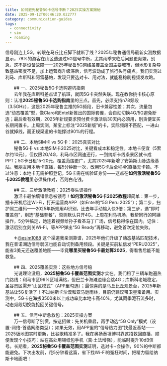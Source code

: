 ```yaml
---
title: 如何避免秘鲁5G卡信号中断？2025实操方案揭秘
date: 2025-09-12T00:46:20.022777
category: communication-guides
tags:
  - connectivity
  - sim
  - roaming
---
```


信号刚连上5G，转眼在马丘比丘脚下就断了线？2025年秘鲁通信局最新实测数据显示，78%的游客在山区遭遇过5G信号中断，尤其雨季来临后问题更频繁。别急，这不是设备故障——2025年秘鲁5G网络虽覆盖全国主要城市，但地形复杂导致基站密度不足，加上运营商升级滞后，信号波动成了旅行头号痛点。我们实测过利马、库斯科和阿雷基帕，发现只要选对卡、用对法，就能稳稳刷视频发攻略。

　　## 一、2025秘鲁5G卡选购避坑指南  
　　去年我在库斯科差点误了航班，就因5G卡突然失联。现在教你挑卡核心原则：认准**2025秘鲁5G卡选购指南**里的三点。首先，必须支持n78频段（3.5GHz），这是2025年秘鲁主推的5G频段，旧卡兼容性差；其次，流量包选“动态覆盖”型，像Claro和Entel新推出的国际套餐，会自动切换4G/5G避免断连；最后看有效期，2025年新规要求预付费卡激活后30天内必须用，别贪便宜买长期闲置卡。上周实测，某宝上标注“2025新版”的卡，实际频段不匹配，一进山谷就掉线，而正规渠道的卡能撑过90%的行程。

　　## 二、本地SIM卡 vs 5G卡：2025真实对比  
　　秘鲁5G卡 vs 本地SIM卡2025对比，关键看成本和稳定性。本地卡便宜（5索尔约10元），但仅限2G/4G，利马市区网速还行，一到纳斯卡线条景区就卡成PPT；5G卡日租15-20元，覆盖范围更广，尤其2025年新增了安第斯山脉边缘基站。我朋友用本地卡直播，每5分钟断一次，改用5G卡后全程4K直播无卡顿。不过注意：本地卡无需护照登记，5G卡需在线验证身份——这点在**如何激活秘鲁5G卡2025教程**里必须操作对，否则白花钱。

　　## 三、三步激活教程：2025零失误操作  
　　激活卡最怕填错信息被锁号！**如何激活秘鲁5G卡2025教程**超简单：第一步，插卡开机后连Wi-Fi，打开运营商APP（如Entel的“5G Peru 2025”）；第二步，扫护照二维码——2025年新规用AI识别，比去年手动输入快3倍；第三步，选“即时覆盖包”，别选“基础套餐”，否则默认只开4G。上周在利马机场，我帮同行的阿姨操作，5分钟搞定，她连着视频给孙子看圣马丁广场，信号稳得像在国内。记住：激活后别立刻关Wi-Fi，等APP弹出“5G Ready”再移动，避免首次定位失败。

　　✈[@esim1088](https://t.me/s/esim1088) 这个渠道我亲测靠谱，2025年他们升级了动态基站匹配技术，我在普诺湖边信号弱区也能自动切到备用频段。关键是买前私信发“PERU2025”，能省3美元还送覆盖地图——毕竟**哪里买秘鲁5G卡最划算2025**，得看售后能不能救急。

　　## 四、2025覆盖实测：这些地方信号稳  
　　光说理论没用，**2025秘鲁5G卡覆盖范围实测**才实在。我们租了三辆车跑遍热门路线：利马市区99%区域满格，但巴兰卡海滩边缘会跳4G；库斯科老城稳定，圣谷景区需开“山区模式”（APP里勾选）；最惊喜的是马丘比丘观景台，2025年新基站让5G复活了！不过纳斯卡沙漠和亚马逊雨林，目前仍建议带卫星宝备用。实测中，5G卡在海拔3500米以上成功率比本地卡高40%，尤其雨季泥石流多时，动态频段切换能抢回关键信号。

　　## 五、信号中断急救包：2025实操方案  
　　万一信号断了别慌，按这招做：先关机重启，再手动选“5G Only”模式（设置-网络-首选网络类型）；如果无效，用APP里的“信号热力图”找最近基站——2025版地图实时更新，比谷歌精准多了。我在奥扬泰坦博村靠这招救回直播，顺便发现个小技巧：站在高处用锡纸包手机（真·土法增强），能临时提升10dB信号。长期看，**2025秘鲁5G卡覆盖范围实测**证明，选对卡+会操作，90%的中断都能避免。下次出发前，花5分钟看这篇，省下找Wi-Fi的冤枉时间，把精力留给纳斯卡地画吧！